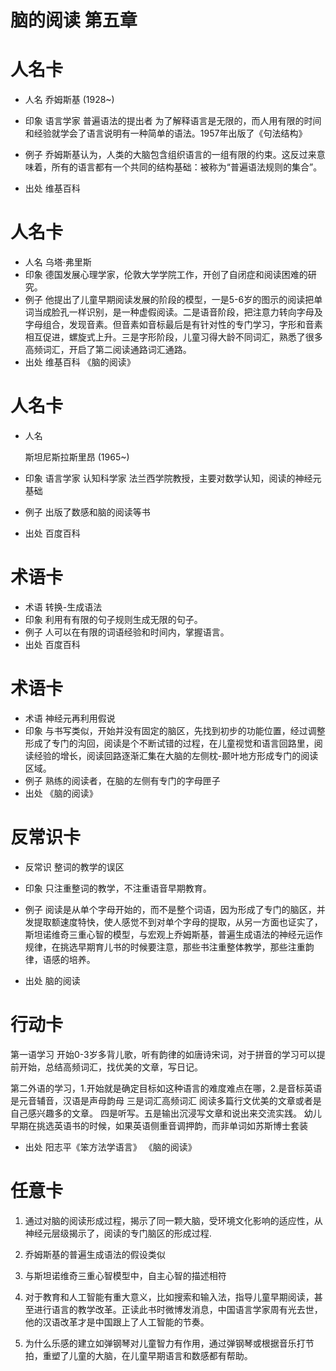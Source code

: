 # 脑的阅读 第五章
 
# 人名卡
- 人名 
乔姆斯基 (1928~) 

- 印象 语言学家 普遍语法的提出者  为了解释语言是无限的，而人用有限的时间和经验就学会了语言说明有一种简单的语法。1957年出版了《句法结构》

- 例子  乔姆斯基认为，人类的大脑包含组织语言的一组有限的约束。这反过来意味着，所有的语言都有一个共同的结构基础：被称为“普遍语法规则的集合”。

- 出处 维基百科

# 人名卡

- 人名 乌塔·弗里斯
- 印象 德国发展心理学家，伦敦大学学院工作，开创了自闭症和阅读困难的研究。
- 例子 他提出了儿童早期阅读发展的阶段的模型，一是5-6岁的图示的阅读把单词当成脸孔一样识别，是一种虚假阅读。二是语音阶段，把注意力转向字母及字母组合，发现音素。但音素如音标最后是有针对性的专门学习，字形和音素相互促进，螺旋式上升。三是字形阶段，儿童习得大龄不同词汇，熟悉了很多高频词汇，开启了第二阅读通路词汇通路。
- 出处 维基百科 《脑的阅读》

# 人名卡
- 人名

    斯坦尼斯拉斯里昂 (1965~)

- 印象 语言学家 认知科学家
  法兰西学院教授，主要对数学认知，阅读的神经元基础

- 例子 出版了数感和脑的阅读等书
- 出处 百度百科

# 术语卡
 - 术语 转换-生成语法
 - 印象 利用有有限的句子规则生成无限的句子。
 - 例子 人可以在有限的词语经验和时间内，掌握语言。
 - 出处 百度百科
# 术语卡
- 术语 神经元再利用假说
- 印象 与书写类似，开始并没有固定的脑区，先找到初步的功能位置，经过调整形成了专门的沟回，阅读是个不断试错的过程，在儿童视觉和语言回路里，阅读经验的增长，阅读回路逐渐汇集在大脑的左侧枕-颞叶地方形成专门的阅读区域。
- 例子 熟练的阅读者，在脑的左侧有专门的字母匣子
- 出处 《脑的阅读》



# 反常识卡

- 反常识 整词的教学的误区

- 印象  只注重整词的教学，不注重语音早期教育。
- 例子 阅读是从单个字母开始的，而不是整个词语，因为形成了专门的脑区，并发提取额速度特快，使人感觉不到对单个字母的提取，从另一方面也证实了，斯坦诺维奇三重心智的模型，与宏观上乔姆斯基，普遍生成语法的神经元运作规律，在挑选早期育儿书的时候要注意，那些书注重整体教学，那些注重韵律，语感的培养。

- 出处 脑的阅读

# 行动卡

第一语学习 开始0-3岁多背儿歌，听有韵律的如唐诗宋词，对于拼音的学习可以提前开始，总结高频词汇，找优美的文章，写日记。

第二外语的学习，1.开始就是确定目标如这种语言的难度难点在哪，2.是音标英语是元音辅音，汉语是声母韵母 三是词汇高频词汇 阅读多篇行文优美的文章或者是自己感兴趣多的文章。 四是听写。五是输出沉浸写文章和说出来交流实践。 幼儿早期在挑选英语书的时候，如果英语侧重音调押韵，而非单词如苏斯博士套装

- 出处 阳志平《笨方法学语言》 《脑的阅读》
# 任意卡

1. 通过对脑的阅读形成过程，揭示了同一颗大脑，受环境文化影响的适应性，从神经元层级揭示了，阅读的专门脑区的形成过程.
2. 乔姆斯基的普遍生成语法的假设类似
3. 与斯坦诺维奇三重心智模型中，自主心智的描述相符
4. 对于教育和人工智能有重大意义，比如搜索和输入法，指导儿童早期阅读，甚至进行语言的教学改革。正读此书时微博发消息，中国语言学家周有光去世，他的汉语改革才是中国跟上了人工智能的节奏。

5. 为什么乐感的建立如弹钢琴对儿童智力有作用，通过弹钢琴或根据音乐打节拍，重塑了儿童的大脑，在儿童早期语言和数感都有帮助。
